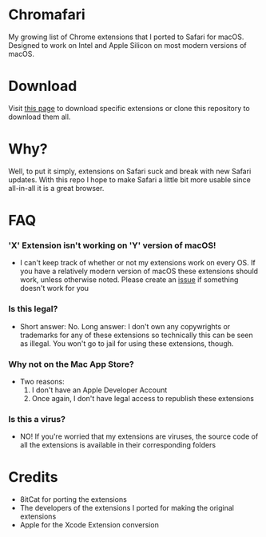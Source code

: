 # Chromafari
My growing list of Chrome extensions that I ported to Safari for macOS. Designed to work on Intel and Apple Silicon on most modern versions of macOS.

# Download
Visit [this page](https://8itcat.github.io/chromafari/) to download specific extensions or clone this repository to download them all.

# Why?
Well, to put it simply, extensions on Safari suck and break with new Safari updates. With this repo I hope to make Safari a little bit more usable since all-in-all it is a great browser.

# FAQ

### 'X' Extension isn't working on 'Y' version of macOS!
- I can't keep track of whether or not my extensions work on every OS. If you have a relatively modern version of macOS these extensions should work, unless otherwise noted. Please create an [issue](https://github.com/8itCat/Chromafari/issues) if something doesn't work for you

### Is this legal?
- Short answer: No. Long answer: I don't own any copywrights or trademarks for any of these extensions so technically this can be seen as illegal. You won't go to jail for using these extensions, though.

### Why not on the Mac App Store?
- Two reasons: 
  1) I don't have an Apple Developer Account
  2) Once again, I don't have legal access to republish these extensions

### Is this a virus?
- NO! If you're worried that my extensions are viruses, the source code of all the extensions is available in their corresponding folders

# Credits

- 8itCat for porting the extensions
- The developers of the extensions I ported for making the original extensions
- Apple for the Xcode Extension conversion 
